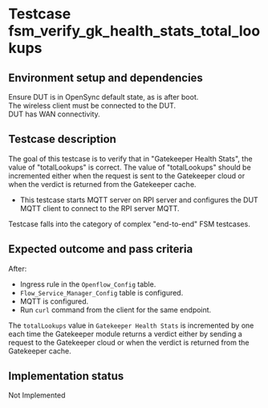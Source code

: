 # Testcase fsm_verify_gk_health_stats_total_lookups

## Environment setup and dependencies

Ensure DUT is in OpenSync default state, as is after boot.\
The wireless client must be connected to the DUT.\
DUT has
WAN connectivity.

## Testcase description

The goal of this testcase is to verify that in "Gatekeeper Health Stats", the value of "totalLookups" is correct. The
value of "totalLookups" should be incremented either when the request is sent to the Gatekeeper cloud or when the
verdict is returned from the Gatekeeper cache.

- This testcase starts MQTT server on RPI server and configures the DUT MQTT client to connect to the RPI server MQTT.

Testcase falls into the category of complex "end-to-end" FSM testcases.

## Expected outcome and pass criteria

After:

- Ingress rule in the `Openflow_Config` table.
- `Flow_Service_Manager_Config` table is configured.
- MQTT is configured.
- Run `curl` command from the client for the same endpoint.

The `totalLookups` value in `Gatekeeper Health Stats` is incremented by one each time the Gatekeeper module returns a
verdict either by sending a request to the Gatekeeper cloud or when the verdict is returned from the Gatekeeper cache.

## Implementation status

Not Implemented
